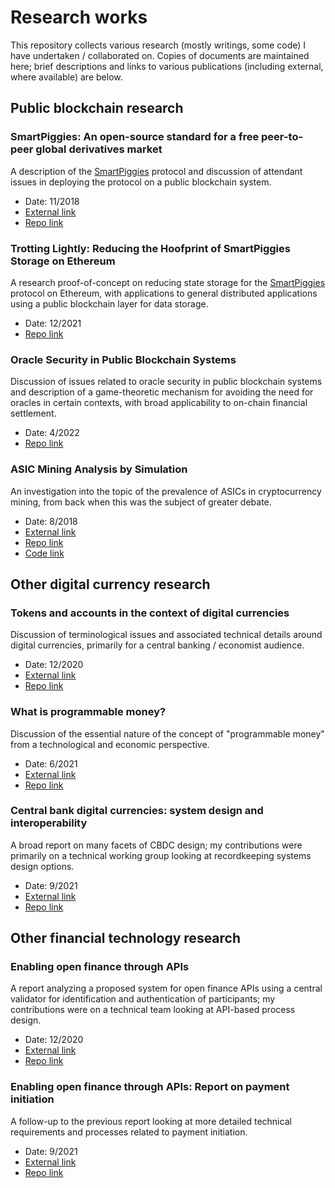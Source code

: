 # Research works

This repository collects various research (mostly writings, some code) I have undertaken / collaborated on. Copies of documents are maintained here; brief descriptions and links to various publications (including external, where available) are below.

## Public blockchain research

### SmartPiggies: An open-source standard for a free peer-to-peer global derivatives market

A description of the [SmartPiggies](https://www.smartpiggies.com/) protocol and discussion of attendant issues in deploying the protocol on a public blockchain system.

* Date: 11/2018
* [External link](https://cca69aa5-c0a4-4483-966f-7f0855e30730.filesusr.com/ugd/ecf251_ad91e36ff98842bfab969570a19c54be.pdf)
* [Repo link](https://github.com/cs79/research/blob/main/works/SmartPiggies.pdf)

### Trotting Lightly: Reducing the Hoofprint of SmartPiggies Storage on Ethereum

A research proof-of-concept on reducing state storage for the [SmartPiggies](https://www.smartpiggies.com/) protocol on Ethereum, with applications to general distributed applications using a public blockchain layer for data storage.

* Date: 12/2021
* [Repo link](https://github.com/cs79/research/blob/main/works/Trotting%20Lightly.pdf)

### Oracle Security in Public Blockchain Systems

Discussion of issues related to oracle security in public blockchain systems and description of a game-theoretic mechanism for avoiding the need for oracles in certain contexts, with broad applicability to on-chain financial settlement.

* Date: 4/2022
* [Repo link](https://github.com/cs79/research/blob/main/works/Oracle%20Security%20in%20Public%20Blockchain%20Systems.pdf)

### ASIC Mining Analysis by Simulation

An investigation into the topic of the prevalence of ASICs in cryptocurrency mining, from back when this was the subject of greater debate.

* Date: 8/2018
* [External link](https://medium.com/@cs79/asic-mining-analysis-by-simulation-817e49607360)
* [Repo link](https://github.com/cs79/research/blob/main/works/ASIC%20Mining%20Analysis%20by%20Simulation.pdf)
* [Code link](https://github.com/cs79/asic_sim)

## Other digital currency research

### Tokens and accounts in the context of digital currencies

Discussion of terminological issues and associated technical details around digital currencies, primarily for a central banking / economist audience.

* Date: 12/2020
* [External link](https://www.federalreserve.gov/econres/notes/feds-notes/tokens-and-accounts-in-the-context-of-digital-currencies-122320.html)
* [Repo link](https://github.com/cs79/research/blob/main/works/Tokens%20and%20accounts%20in%20the%20context%20of%20digital%20currencies.pdf)

### What is programmable money?

Discussion of the essential nature of the concept of "programmable money" from a technological and economic perspective.

* Date: 6/2021
* [External link](https://www.federalreserve.gov/econres/notes/feds-notes/what-is-programmable-money-20210623.html)
* [Repo link](https://github.com/cs79/research/blob/main/works/What%20is%20programmable%20money.pdf)

### Central bank digital currencies: system design and interoperability

A broad report on many facets of CBDC design; my contributions were primarily on a technical working group looking at recordkeeping systems design options.

* Date: 9/2021
* [External link](https://www.bis.org/publ/othp42_system_design.pdf)
* [Repo link](https://github.com/cs79/research/blob/main/works/Central%20bank%20digital%20currencies%20-%20system%20design%20and%20interoperability.pdf)

## Other financial technology research

### Enabling open finance through APIs

A report analyzing a proposed system for open finance APIs using a central validator for identification and authentication of participants; my contributions were on a technical team looking at API-based process design.

* Date: 12/2020
* [External link](https://www.bis.org/publ/othp36.pdf)
* [Repo link](https://github.com/cs79/research/blob/main/works/Enabling%20open%20finance%20through%20APIs.pdf)

### Enabling open finance through APIs: Report on payment initiation

A follow-up to the previous report looking at more detailed technical requirements and processes related to payment initiation.

* Date: 9/2021
* [External link](https://www.bis.org/publ/othp41.pdf)
* [Repo link](https://github.com/cs79/research/blob/main/works/Enabling%20open%20finance%20through%20APIs%20-%20Report%20on%20payment%20initiation.pdf)
